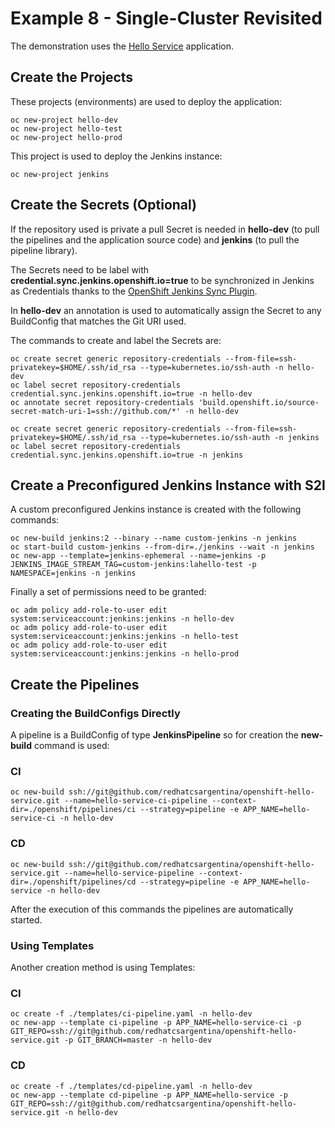 # Example 8 - Single-Cluster Revisited

The demonstration uses the [Hello Service](https://github.com/redhatcsargentina/openshift-hello-service) application.

## Create the Projects

These projects (environments) are used to deploy the application:

    oc new-project hello-dev
    oc new-project hello-test
    oc new-project hello-prod

This project is used to deploy the Jenkins instance:

    oc new-project jenkins

## Create the Secrets (Optional)
    
If the repository used is private a pull Secret is needed in **hello-dev** (to pull the pipelines and the application source code) and **jenkins** (to pull the pipeline library).

The Secrets need to be label with **credential.sync.jenkins.openshift.io=true** to be synchronized in Jenkins as Credentials thanks to the [OpenShift Jenkins Sync Plugin](https://github.com/openshift/jenkins-sync-plugin). 

In **hello-dev** an annotation is used to automatically assign the Secret to any BuildConfig that matches the Git URI used.

The commands to create and label the Secrets are:

    oc create secret generic repository-credentials --from-file=ssh-privatekey=$HOME/.ssh/id_rsa --type=kubernetes.io/ssh-auth -n hello-dev
    oc label secret repository-credentials credential.sync.jenkins.openshift.io=true -n hello-dev
    oc annotate secret repository-credentials 'build.openshift.io/source-secret-match-uri-1=ssh://github.com/*' -n hello-dev

    oc create secret generic repository-credentials --from-file=ssh-privatekey=$HOME/.ssh/id_rsa --type=kubernetes.io/ssh-auth -n jenkins
    oc label secret repository-credentials credential.sync.jenkins.openshift.io=true -n jenkins

## Create a Preconfigured Jenkins Instance with S2I

A custom preconfigured Jenkins instance is created with the following commands:

    oc new-build jenkins:2 --binary --name custom-jenkins -n jenkins
    oc start-build custom-jenkins --from-dir=./jenkins --wait -n jenkins
    oc new-app --template=jenkins-ephemeral --name=jenkins -p JENKINS_IMAGE_STREAM_TAG=custom-jenkins:lahello-test -p NAMESPACE=jenkins -n jenkins

Finally a set of permissions need to be granted:

    oc adm policy add-role-to-user edit system:serviceaccount:jenkins:jenkins -n hello-dev
    oc adm policy add-role-to-user edit system:serviceaccount:jenkins:jenkins -n hello-test
    oc adm policy add-role-to-user edit system:serviceaccount:jenkins:jenkins -n hello-prod

## Create the Pipelines

### Creating the BuildConfigs Directly

A pipeline is a BuildConfig of type **JenkinsPipeline** so for creation the **new-build** command is used:

### CI 

    oc new-build ssh://git@github.com/redhatcsargentina/openshift-hello-service.git --name=hello-service-ci-pipeline --context-dir=./openshift/pipelines/ci --strategy=pipeline -e APP_NAME=hello-service-ci -n hello-dev
    
### CD

    oc new-build ssh://git@github.com/redhatcsargentina/openshift-hello-service.git --name=hello-service-pipeline --context-dir=./openshift/pipelines/cd --strategy=pipeline -e APP_NAME=hello-service -n hello-dev

After the execution of this commands the pipelines are automatically started.

### Using Templates

Another creation method is using Templates:

### CI 

    oc create -f ./templates/ci-pipeline.yaml -n hello-dev
    oc new-app --template ci-pipeline -p APP_NAME=hello-service-ci -p GIT_REPO=ssh://git@github.com/redhatcsargentina/openshift-hello-service.git -p GIT_BRANCH=master -n hello-dev

### CD

    oc create -f ./templates/cd-pipeline.yaml -n hello-dev
    oc new-app --template cd-pipeline -p APP_NAME=hello-service -p GIT_REPO=ssh://git@github.com/redhatcsargentina/openshift-hello-service.git -n hello-dev
